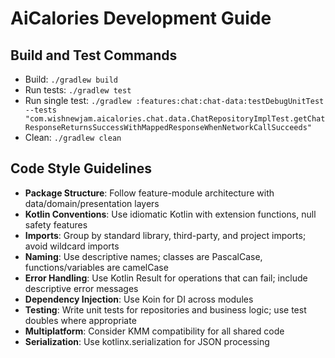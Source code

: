 # AiCalories Development Guide

## Build and Test Commands
- Build: `./gradlew build`
- Run tests: `./gradlew test` 
- Run single test: `./gradlew :features:chat:chat-data:testDebugUnitTest --tests "com.wishnewjam.aicalories.chat.data.ChatRepositoryImplTest.getChatResponseReturnsSuccessWithMappedResponseWhenNetworkCallSucceeds"`
- Clean: `./gradlew clean`

## Code Style Guidelines
- **Package Structure**: Follow feature-module architecture with data/domain/presentation layers
- **Kotlin Conventions**: Use idiomatic Kotlin with extension functions, null safety features
- **Imports**: Group by standard library, third-party, and project imports; avoid wildcard imports
- **Naming**: Use descriptive names; classes are PascalCase, functions/variables are camelCase
- **Error Handling**: Use Kotlin Result for operations that can fail; include descriptive error messages
- **Dependency Injection**: Use Koin for DI across modules
- **Testing**: Write unit tests for repositories and business logic; use test doubles where appropriate
- **Multiplatform**: Consider KMM compatibility for all shared code
- **Serialization**: Use kotlinx.serialization for JSON processing